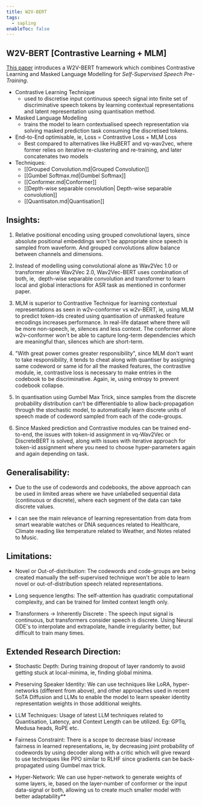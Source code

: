 ```yaml
---
title: W2V-BERT
tags:
  - sapling
enableToc: false
---
```

## W2V-BERT [Contrastive Learning + MLM]

[This paper](https://arxiv.org/pdf/2108.06209.pdf) introduces a W2V-BERT framework which combines Contrastive Learning and Masked Language Modelling for *Self-Supervised Speech Pre-Training*.

- Contrastive Learning Technique
	- used to discretise input continuous speech signal into finite set of discriminative speech tokens by learning contextual representations and latent representation using quantisation method.
- Masked Language Modelling
	- trains the model to learn contextualised speech representation via solving masked prediction task consuming the discretised tokens.
- End-to-End optimisable, ie, Loss = Contrastive Loss + MLM Loss
	- Best compared to alternatives like HuBERT and vq-wav2vec, where former relies on iterative re-clustering and re-training, and later concatenates two models
- Techniques:
	- [[Grouped Convolution.md|Grouped Convolution]]
	- [[Gumbel Softmax.md|Gumbel Softmax]] 
	- [[Conformer.md|Conformer]]
	- [[Depth-wise separable convolution| Depth-wise separable convolution]]
	- [[Quantisaton.md|Quantisation]]
## Insights:

1. Relative positional encoding using grouped convolutional layers, since absolute positional embeddings won't be appropriate since speech is sampled from waveform. And grouped convolutions allow balance between channels and dimensions.

2. Instead of modelling using convolutional alone as Wav2Vec 1.0 or transformer alone Wav2Vec 2.0, Wav2Vec-BERT uses combination of both, ie,  depth-wise separable convolution and transformer to learn local and global interactions for ASR task as mentioned in conformer paper.

3. MLM is superior to Contrastive Technique for learning contextual representations as seen in w2v-conformer vs w2v-BERT, ie, using MLM to predict token-ids created using quantisation of unmasked feature encodings increases performance. In real-life dataset where there will be more non-speech, ie, silences and less context. The conformer alone w2v-conformer won't be able to capture long-term dependencies which are meaningful than, silences which are short-term.

4. "With great power comes greater responsibility", since MLM don't want to take responsibility, it tends to cheat along with quantiser by assigning same codeword or same id for all the masked features, the contrastive module, ie, contrastive loss is necessary to make entries in the codebook to be discriminative. Again, ie, using entropy to prevent codebook collapse.

5. In quantisation using Gumbel Max Trick, since samples from the discrete probability distribution can't be differentiable to allow back-propagation through the stochastic model, to automatically learn discrete units of speech made of codeword sampled from each of the code-groups.

6. Since Masked prediction and Contrastive modules can be trained end-to-end, the issues with token-id assignment in vq-Wav2Vec or DiscreteBERT is solved, along with issues with iterative approach for token-id assignment where you need to choose hyper-parameters again and again depending on task.

## Generalisability:

* Due to the use of codewords and codebooks, the above approach can be used in limited areas where we have unlabelled sequential data (continuous or discrete), where each segment of the data can take discrete values.

* I can see the main relevance of learning representation from data from smart wearable watches or DNA sequences related to Healthcare, Climate reading like temperature related to Weather, and Notes related to Music. 

## Limitations:

* Novel or Out-of-distribution: The codewords and code-groups are being created manually the self-supervised technique won't be able to learn novel or out-of-distribution speech related representations.

* Long sequence lengths: The self-attention has quadratic computational complexity, and can be trained for limited context length only.

* Transformers -> Inherently Discrete : The speech input signal is continuous, but transformers consider speech is discrete. Using Neural ODE's to interpolate and extrapolate, handle irregularity better, but difficult to train many times.

## Extended Research Direction:

* Stochastic Depth: During training dropout of layer randomly to avoid getting stuck at local-minima, ie, finding global minima.

* Preserving Speaker Identity: We can use techniques like LoRA, hyper-networks (different from above), and other approaches used in recent SoTA Diffusion and LLMs to enable the model to learn speaker identity representation weights in those additional weights.

* LLM Techniques: Usage of latest LLM techniques related to Quantisation, Latency, and Context Length can be utilized. Eg: GPTq, Medusa heads, RoPE etc.

* Fairness Constraint: There is a scope to decrease bias/ increase fairness in learned representations, ie, by decreasing joint probability of codewords by using decoder along with a critic which will give reward to use techniques like PPO similar to RLHF since gradients can be back-propagated using Gumbel max trick.

* Hyper-Network: We can use hyper-network to generate weights of some layers, ie, based on the layer-number of conformer or the input data-signal or both, allowing us to create much smaller model with better adaptability**